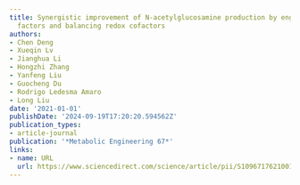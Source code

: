```yaml
---
title: Synergistic improvement of N-acetylglucosamine production by engineering transcription
  factors and balancing redox cofactors
authors:
- Chen Deng
- Xueqin Lv
- Jianghua Li
- Hongzhi Zhang
- Yanfeng Liu
- Guocheng Du
- Rodrigo Ledesma Amaro
- Long Liu
date: '2021-01-01'
publishDate: '2024-09-19T17:20:20.594562Z'
publication_types:
- article-journal
publication: '*Metabolic Engineering 67*'
links:
- name: URL
  url: https://www.sciencedirect.com/science/article/pii/S1096717621001221
---
```

